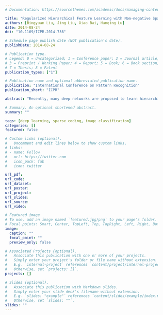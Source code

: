 ```yaml
---
# Documentation: https://sourcethemes.com/academic/docs/managing-content/

title: "Regularized Hierarchical Feature Learning with Non-negative Sparsity and Selectivity for Image Classification"
authors: [Bingyuan Liu, Jing Liu, Xiao Bai, Hanqing Lu]
date: 2014-08-24
doi: "10.1109/ICPR.2014.736"

# Schedule page publish date (NOT publication's date).
publishDate: 2014-08-24

# Publication type.
# Legend: 0 = Uncategorized; 1 = Conference paper; 2 = Journal article;
# 3 = Preprint / Working Paper; 4 = Report; 5 = Book; 6 = Book section;
# 7 = Thesis; 8 = Patent
publication_types: ["1"]

# Publication name and optional abbreviated publication name.
publication: "International Conference on Pattern Recognition"
publication_short: "ICPR"

abstract: "Recently, many deep networks are proposed to learn hierarchical image representation to replace traditional hand-designed features. To enhance the ability of the generative model to tackle discriminative computer vision tasks (e.g. image classification), we propose a hierarchical deconvolutional network with two biologically inspired properties incorporated, i.e., non-negative sparsity and selectivity. First, we propose a single layer deconvolutional model with a raw image as input, attempting to decompose the input as a weighted sum of feature maps convolving with filters. Here, the filters are the model parameters common to all the inputs, while the feature maps and the summing weights are specific to the input. The non-negative sparsity is formulated as the /i-norm regularizer on the feature map, which is used to generate feature representations for image classification. And the selectivity is forced on the filters to make different filters active different inputs, through requiring the sparsity on the summing weights specifically. The two properties are summarized into an overall cost function, which can be solved with an alternatively iterative algorithm. Then, we build multiple layer deconvolutional network by stacking the single models, where the next-layer inputs are the results of a 3D max-pooling operation on the inferred feature maps of the front layer, and train the network in a greedy layer wise scheme. Finally, we explore the feature maps of each layer to generate the image representations and input them to a SVM classifier for the classification task. Experiments on two image benchmark datasets of Caltech-101 and Caltech-256 demonstrate the encouraging performance of our model compared with other deep feature learning models as well as some hand-designed features."

# Summary. An optional shortened abstract.
summary: ""

tags: [deep learning, sparse coding, image classification]
categories: []
featured: false

# Custom links (optional).
#   Uncomment and edit lines below to show custom links.
# links:
# - name: Follow
#   url: https://twitter.com
#   icon_pack: fab
#   icon: twitter

url_pdf:
url_code:
url_dataset:
url_poster:
url_project:
url_slides:
url_source:
url_video:

# Featured image
# To use, add an image named `featured.jpg/png` to your page's folder. 
# Focal points: Smart, Center, TopLeft, Top, TopRight, Left, Right, BottomLeft, Bottom, BottomRight.
image:
  caption: ""
  focal_point: ""
  preview_only: false

# Associated Projects (optional).
#   Associate this publication with one or more of your projects.
#   Simply enter your project's folder or file name without extension.
#   E.g. `internal-project` references `content/project/internal-project/index.md`.
#   Otherwise, set `projects: []`.
projects: []

# Slides (optional).
#   Associate this publication with Markdown slides.
#   Simply enter your slide deck's filename without extension.
#   E.g. `slides: "example"` references `content/slides/example/index.md`.
#   Otherwise, set `slides: ""`.
slides: ""
---
```

